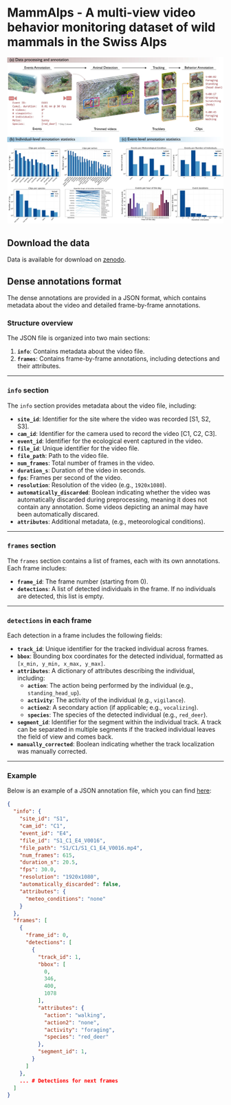 # MammAlps - A multi-view video behavior monitoring dataset of wild mammals in the Swiss Alps

<p align="center">
    <img src="resources/dataset.jpg" alt="Dataset">
</p>

## Download the data
Data is available for download on [zenodo](https://doi.org/10.5281/zenodo.15040901).

## Dense annotations format

The dense annotations are provided in a JSON format, which contains metadata about the video and detailed frame-by-frame annotations.

### Structure overview

The JSON file is organized into two main sections:
1. **`info`**: Contains metadata about the video file.
2. **`frames`**: Contains frame-by-frame annotations, including detections and their attributes.

---

### `info` section

The `info` section provides metadata about the video file, including:
- **`site_id`**: Identifier for the site where the video was recorded [S1, S2, S3].
- **`cam_id`**: Identifier for the camera used to record the video [C1, C2, C3].
- **`event_id`**: Identifier for the ecological event captured in the video.
- **`file_id`**: Unique identifier for the video file.
- **`file_path`**: Path to the video file.
- **`num_frames`**: Total number of frames in the video.
- **`duration_s`**: Duration of the video in seconds.
- **`fps`**: Frames per second of the video.
- **`resolution`**: Resolution of the video (e.g., `1920x1080`).
- **`automatically_discarded`**: Boolean indicating whether the video was automatically discarded during preprocessing, meaning it does not contain any annotation. Some videos depicting an animal may have been automatically discared.
- **`attributes`**: Additional metadata, (e.g., meteorological conditions).

---

### `frames` section

The `frames` section contains a list of frames, each with its own annotations. Each frame includes:
- **`frame_id`**: The frame number (starting from 0).
- **`detections`**: A list of detected individuals in the frame. If no individuals are detected, this list is empty.

---

### `detections` in each frame

Each detection in a frame includes the following fields:
- **`track_id`**: Unique identifier for the tracked individual across frames.
- **`bbox`**: Bounding box coordinates for the detected individual, formatted as `[x_min, y_min, x_max, y_max]`.
- **`attributes`**: A dictionary of attributes describing the individual, including:
  - **`action`**: The action being performed by the individual (e.g., `standing_head_up`).
  - **`activity`**: The activity of the individual (e.g., `vigilance`).
  - **`action2`**: A secondary action (if applicable; e.g., `vocalizing`).
  - **`species`**: The species of the detected individual (e.g., `red_deer`).
- **`segment_id`**: Identifier for the segment within the individual track. A track can be separated in multiple segments if the tracked individual leaves the field of view and comes back.
- **`manually_corrected`**: Boolean indicating whether the track localization was manually corrected.

---

### Example

Below is an example of a JSON annotation file, which you can find [here](./resources/demo_annotations.json):

```json
{
  "info": {
    "site_id": "S1",
    "cam_id": "C1",
    "event_id": "E4",
    "file_id": "S1_C1_E4_V0016",
    "file_path": "S1/C1/S1_C1_E4_V0016.mp4",
    "num_frames": 615,
    "duration_s": 20.5,
    "fps": 30.0,
    "resolution": "1920x1080",
    "automatically_discarded": false,
    "attributes": {
      "meteo_conditions": "none"
    }
  },
  "frames": [
    {
      "frame_id": 0,
      "detections": [
        {
          "track_id": 1,
          "bbox": [
            0,
            346,
            400,
            1078
          ],
          "attributes": {
            "action": "walking",
            "action2": "none",
            "activity": "foraging",
            "species": "red_deer"
          },
          "segment_id": 1,
        }
      ]
    },
    ... # Detections for next frames
  ]
}
```
